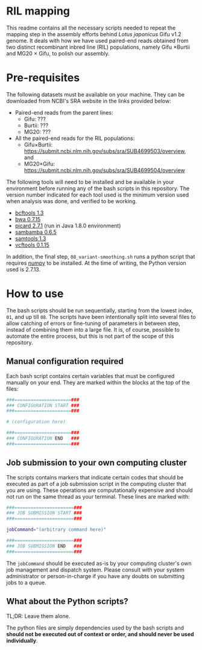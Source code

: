 # RIL mapping

This readme contains all the necessary scripts needed to repeat the mapping step in the assembly efforts behind *Lotus japonicus* Gifu v1.2 genome. It deals with how we have used paired-end reads obtained from two distinct recombinant inbred line (RIL) populations, namely Gifu &times;Burtii and MG20 &times; Gifu, to polish our assembly.

# Pre-requisites

The following datasets must be available on your machine. They can be downloaded from NCBI's SRA website in the links provided below:

* Paired-end reads from the parent lines:
  * Gifu: ???
  * Burtii: ???
  * MG20: ???
* All the paired-end reads for the RIL populations:
  * Gifu&times;Burtii: https://submit.ncbi.nlm.nih.gov/subs/sra/SUB4699503/overview, and
  * MG20&times;Gifu: https://submit.ncbi.nlm.nih.gov/subs/sra/SUB4699504/overview

The following tools will need to be installed and be available in your environment before running any of the bash scripts in this repository. The version number indicated for each tool used is the minimum version used when analysis was done, and verified to be working.

* [bcftools 1.3](https://github.com/samtools/bcftools)
* [bwa 0.7.15](https://github.com/lh3/bwa)
* [picard 2.7.1](https://github.com/broadinstitute/picard) (run in Java 1.8.0 environment)
* [sambamba 0.6.5](https://github.com/biod/sambamba)
* [samtools 1.3](https://github.com/samtools/samtools)
* [vcftools 0.1.15](https://github.com/vcftools/vcftools)

In addition, the final step, `08_variant-smoothing.sh` runs a python script that requires [numpy](https://numpy.org/) to be installed. At the time of writing, the Python version used is 2.7.13.

# How to use

The bash scripts should be run sequentially, starting from the lowest index, `01`, and up till `08`. The scripts have been intentionally split into several files to allow catching of errors or fine-tuning of parameters in between step, instead of combining them into a large file. It is, of course, possible to automate the entire process, but this is not part of the scope of this repository.

## Manual configuration required

Each bash script contains certain variables that must be configured manually on your end. They are marked within the blocks at the top of the files:

```bash
###=====================###
### CONFIGURATION START ###
###=====================###

# (configuration here)

###=====================###
### CONFIGURATION END   ###
###=====================###
```

## Job submission to your own computing cluster

The scripts contains markers that indicate certain codes that should be executed as part of a job submission script in the computing cluster that you are using. These operations are computationally expensive and should not run on the same thread as your terminal. These lines are marked with:

```bash
###======================###
### JOB SUBMISSION START ###
###======================###

jobCommand="(arbitrary command here)"

###======================###
### JOB SUBMISSION END   ###
###======================###
```

The `jobCommand` should be executed as-is by your computing cluster's own job management and dispatch system. Please consult with your system administrator or person-in-charge if you have any doubts on submitting jobs to a queue.

## What about the Python scripts?

TL;DR: Leave them alone.

The python files are simply dependencies used by the bash scripts and **should not be executed out of context or order, and should never be used individually**.